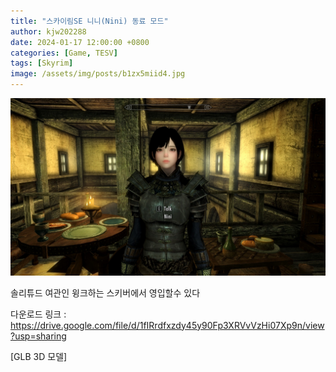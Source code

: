 ```yaml
---
title: "스카이림SE 니니(Nini) 동료 모드"
author: kjw202288
date: 2024-01-17 12:00:00 +0800
categories: [Game, TESV]
tags: [Skyrim]
image: /assets/img/posts/b1zx5miid4.jpg
---
```


<img src="/assets/img/posts/b1zx5miid4.jpg">

솔리튜드 여관인 윙크하는 스키버에서 영입할수 있다

다운로드 링크 : <https://drive.google.com/file/d/1fIRrdfxzdy45y90Fp3XRVvVzHi07Xp9n/view?usp=sharing>

[GLB 3D 모델]
<model-viewer id="model-ex" src="{{ 'assets/cg/Nini.glb' | relative_url }}" alt="model sample" camera-controls></model-viewer>

<style>
model-viewer {
  width: 800px;
  height: 600px;
}
</style>
